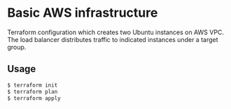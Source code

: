 # Basic AWS infrastructure

Terraform configuration which creates two Ubuntu instances on AWS VPC. The load balancer distributes traffic to indicated
instances under a target group.    

## Usage

```bash
$ terraform init
$ terraform plan
$ terraform apply
```